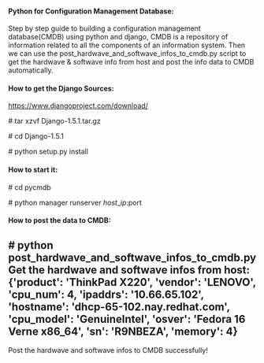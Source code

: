 #### Python for Configuration Management Database:
Step by step guide to building a configuration management database(CMDB) using python and django, CMDB is a repository of information related to all the components of an information system. Then we can use the post_hardwave_and_softwave_infos_to_cmdb.py script to get the hardwave & softwave info from host and post the info data to CMDB automatically.

#### How to get the Django Sources:
https://www.djangoproject.com/download/

\# tar xzvf Django-1.5.1.tar.gz

\# cd Django-1.5.1

\# python setup.py install

#### How to start it:
\# cd pycmdb

\# python manager runserver $host\_ip:$port

#### How to post the data to CMDB:
\# python post_hardwave_and_softwave_infos_to_cmdb.py     
Get the hardwave and softwave infos from host:            
\{\'product\'\: \'ThinkPad X220\', \'vendor\': \'LENOVO\', \'cpu\_num\': 4, \'ipaddrs\': \'10.66.65.102\', \'hostname\': \'dhcp-65-102.nay.redhat.com\', \'cpu\_model\': \'GenuineIntel\', \'osver\': \'Fedora 16 Verne x86\_64\', \'sn\': \'R9NBEZA\', \'memory\': 4\}
----------------------------------------------------------
Post the hardwave and softwave infos to CMDB successfully!


